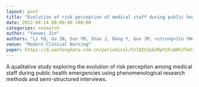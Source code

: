 ```yaml
---
layout: post
title: "Evolution of risk perception of medical staff during public health emergencies: a qualitative study"
date: 2022-08-14 00:00:00 +00:00
categories: research
author: "Yanwei Jin"
authors: "Li YQ, Gu JN, Sun YM, Shao J, Dang Y, Guo JM, <strong>Jin YW</strong>, Hu GY, Sun HY"
venue: "Modern Clinical Nursing"
paper: https://d.wanfangdata.com.cn/periodical/ChlQZXJpb2RpY2FsQ0hJTmV3UzIwMjMxMjI2Eg94ZGxjaGwyMDIyMDgwMDcaCG1pOW43MjZz
---
```

A qualitative study exploring the evolution of risk perception among medical staff during public health emergencies using phenomenological research methods and semi-structured interviews.
